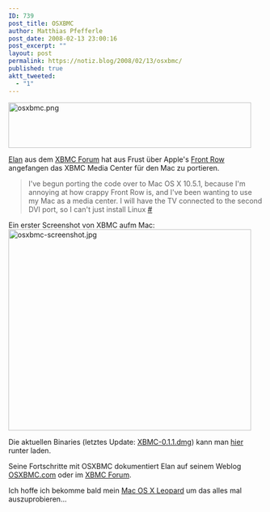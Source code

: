 ```yaml
---
ID: 739
post_title: OSXBMC
author: Matthias Pfefferle
post_date: 2008-02-13 23:00:16
post_excerpt: ""
layout: post
permalink: https://notiz.blog/2008/02/13/osxbmc/
published: true
aktt_tweeted:
  - "1"
---
```

<img class="aligncenter" src="http://notiz.blog/wp-content/uploads/2008/02/osxbmc.png" alt="osxbmc.png" border="0" width="480" height="90" />

<a href="http://www.xbmc.org/forum/member.php?u=29457">Elan</a> aus dem <a href="http://www.xbmc.org/forum/">XBMC Forum</a> hat aus Frust über Apple's <a href="http://www.apple.com/de/imac/software/frontrow.html">Front Row</a> angefangen das XBMC Media Center für den Mac zu portieren.

<blockquote cite="http://www.xboxmediacenter.com/forum/showthread.php?t=30074">I've begun porting the code over to Mac OS X 10.5.1, because I'm annoying at how crappy Front Row is, and I've been wanting to use my Mac as a media center. I will have the TV connected to the second DVI port, so I can't just install Linux <a href="http://www.xbmc.org/forum/showthread.php?t=30074">#</a></blockquote>

Ein erster Screenshot von XBMC aufm Mac:
<img class="aligncenter" src="http://notiz.blog/wp-content/uploads/2008/02/osxbmc-screenshot.jpg" alt="osxbmc-screenshot.jpg" border="0" width="480" height="398" />

Die aktuellen Binaries (letztes Update: <a href="http://dn-0.com/xbmc-trac/attachment/wiki/WikiStart/XBMC-0.1.1.dmg" rel="enclosure">XBMC-0.1.1.dmg</a>) kann man <a href="http://dn-0.com/xbmc-trac/attachment/wiki/WikiStart/">hier</a> runter laden.

Seine Fortschritte mit OSXBMC dokumentiert Elan auf seinem Weblog <a href="http://www.osxbmc.com/">OSXBMC.com</a> oder im <a href="http://www.xbmc.org/forum/forumdisplay.php?f=57">XBMC Forum</a>.

Ich hoffe ich bekomme bald mein <a href="http://www.apple.com/de/macosx/">Mac OS X Leopard</a> um das alles mal auszuprobieren...